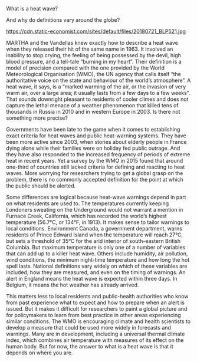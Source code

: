What is a heat wave?

And why do definitions vary around the globe?

https://cdn.static-economist.com/sites/default/files/20180721_BLP521.jpg

MARTHA and the Vandellas knew exactly how to describe a heat wave when they released their hit of the same name in 1963. It involved an inability to stop crying, the feeling of being possessed by the devil, high blood pressure, and a tell-tale “burning in my heart”. Their definition is a model of precision compared with the one provided by the World Meteorological Organisation (WMO), the UN agency that calls itself “the authoritative voice on the state and behaviour of the world’s atmosphere”. A heat wave, it says, is a “marked warming of the air, or the invasion of very warm air, over a large area; it usually lasts from a few days to a few weeks”. That sounds downright pleasant to residents of cooler climes and does not capture the lethal menace of a weather phenomenon that killed tens of thousands in Russia in 2010 and in western Europe in 2003. Is there not something more precise?

Governments have been late to the game when it comes to establishing exact criteria for heat waves and public heat-warning systems. They have been more active since 2003, when stories about elderly people in France dying alone while their families were on holiday fed public outrage. And they have also responded to the increased frequency of periods of extreme heat in recent years. Yet a survey by the WMO in 2015 found that around one-third of countries still lacked criteria for defining and reacting to heat waves. More worrying for researchers trying to get a global grasp on the problem, there is no commonly accepted definition for the point at which the public should be alerted.

Some differences are logical because heat-wave warnings depend in part on what residents are used to. The temperatures currently keeping Londoners sweating on the Underground would not warrant a mention in Furnace Creek, California, which has recorded the world’s highest temperature (56.7°C, or 134°F, in 1913). It makes sense to tailor warnings to local conditions. Environment Canada, a government department, warns residents of Prince Edward Island when the temperature will reach 27°C, but sets a threshold of 35°C for the arid interior of south-eastern British Columbia. But maximum temperature is only one of a number of variables that can add up to a killer heat wave. Others include humidity, air pollution, wind conditions, the minimum night-time temperature and how long the hot spell lasts. National definitions vary widely on which of these variables are included, how they are measured, and even on the timing of warnings. An alert in England means the heat wave is expected within three days. In Belgium, it means the hot weather has already arrived.

This matters less to local residents and public-health authorities who know from past experience what to expect and how to prepare when an alert is issued. But it makes it difficult for researchers to paint a global picture and for policymakers to learn from best practice in other areas experiencing similar conditions. The WMO is encouraging climate and health scientists to develop a measure that could be used more widely in forecasts and warnings. Many are in development, including a universal thermal climate index, which combines air temperature with measures of its effect on the human body. But for now, the answer to what is a heat wave is that it depends on where you are.
